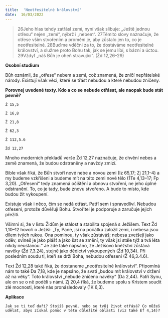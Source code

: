 ```yaml
---
title:  'Neotřesitelné království'
date:  16/03/2022
---
```


> <p></p>
> 26Jeho hlas tehdy zatřásl zemí, nyní však slibuje: „Ještě jednou otřesu“ nejen „zemí“, nýbrž i „nebem“. 27Těmito slovy naznačuje, že otřese vším stvořením a promění je, aby zůstalo jen to, co je neotřesitelné. 28Buďme vděčni za to, že dostáváme neotřesitelné království, a služme proto Bohu tak, jak se jemu líbí, s bázní a úctou. 29Vždyť „náš Bůh je oheň stravující“. (Žd 12,26–29)

**Osobní studium**

Bůh oznámil, že „otřese“ nebem a zemí, což znamená, že zničí nepřátelské národy. Existují však věci, které se třást nebudou a které nebudou zničeny.

**Porovnej uvedené texty. Kdo a co se nebude otřásat, ale naopak bude stát pevně?**

`Ž 15,5`

`Ž 16,8`

`Ž 21,8`

`Ž 62,3`

`Ž 112,5.6`

`Žd 12,27`

Mnoho moderních překladů verše Žd 12,27 naznačuje, že chvění nebes a země znamená, že budou odstraněny a navždy zmizí.

Bible však říká, že Bůh stvoří nové nebe a novou zemi (Iz 65,17; Zj 21,1–4) a my budeme vzkříšeni a budeme mít na této zemi nové tělo (1Te 4,13–17; Fp 3,20). „Otřesení“ tedy znamená očištění a obnovu stvoření, ne jeho úplné odstranění. To, co je tady, bude znovu stvořeno. A bude to místo, kde budou žít vykoupení.

Existuje však i něco, čím se nedá otřást. Patří sem i spravedliví. Nebudou otřeseni, protože důvěřují Bohu. Stvořitel je podporuje a zaručuje jejich přežití.

Všimni si, že v listu Židům je stálost a stabilita spojená s Ježíšem. Text Žd 1,10–12 hovoří o Ježíši: „Ty, Pane, jsi na počátku založil zemi, i nebesa jsou dílem tvých rukou. Ona pominou, ty však zůstáváš; nebesa zvetšejí jako oděv, svineš je jako plášť a jako šat se změní, ty však jsi stále týž a tvá léta nikdy neustanou.“ Je zde také napsáno, že Ježíšovo kněžství zůstává navěky (Žd 7,3.24), stejně jako dědictví vykoupených (Žd 10,34). Při posledním soudu ti, kteří se drží Boha, nebudou otřeseni (Ž 46,3.4.6).

Text Žd 12,28 také říká, že dostaneme „ne­otřesitelné království“. Připomíná nám to také Da 7,18, kde je napsáno, že svatí „budou mít království v držení až na věky“. Toto království „nebude zničeno navěky“ (Da 2,44). Patří Synu, ale on se o ně podělí s námi. Zj 20,4 říká, že budeme spolu s Kristem soudit zlé mocnosti, které nás pronásledovaly (1K 6,3).

**Aplikace**

`Jak se ti teď daří? Stojíš pevně, nebo se tvůj život otřásá? Co můžeš udělat, abys získal pomoc v této důležité oblasti (viz také Ef 4,14)?`